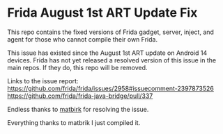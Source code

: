 # Frida August 1st ART Update Fix
This repo contains the fixed versions of Frida gadget, server, inject, and agent for those who cannot compile their own Frida.

This issue has existed since the August 1st ART update on Android 14 devices. Frida has not yet released a resolved version of this issue in the main repos. If they do, this repo will be removed.

Links to the issue report:
https://github.com/frida/frida/issues/2958#issuecomment-2397873526
https://github.com/frida/frida-java-bridge/pull/337

Endless thanks to [matbirk](https://github.com/matbrik) for resolving the issue.

Everything thanks to matbrik I just compiled it.
